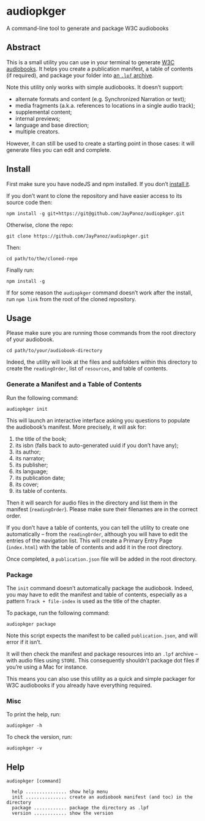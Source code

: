 # audiopkger

A command-line tool to generate and package W3C audiobooks

## Abstract

This is a small utility you can use in your terminal to generate [W3C audiobooks](https://www.w3.org/TR/audiobooks/). It helps you create a publication manifest, a table of contents (if required), and package your folder into [an `.lpf` archive](https://www.w3.org/TR/lpf/).

Note this utility only works with simple audiobooks. It doesn’t support:

- alternate formats and content (e.g. Synchronized Narration or text);
- media fragments (a.k.a. references to locations in a single audio track);
- supplemental content;
- internal previews;
- language and base direction;
- multiple creators.

However, it can still be used to create a starting point in those cases: it will generate files you can edit and complete.

## Install

First make sure you have nodeJS and npm installed. If you don’t [install it](https://nodejs.org/).

If you don’t want to clone the repository and have easier access to its source code then:

```
npm install -g git+https://git@github.com/JayPanoz/audiopkger.git
```

Otherwise, clone the repo: 

```
git clone https://github.com/JayPanoz/audiopkger.git
```

Then:

```
cd path/to/the/cloned-repo
```

Finally run:

```
npm install -g
```

If for some reason the `audiopkger` command doesn’t work after the install, run `npm link` from the root of the cloned repository.

## Usage

Please make sure you are running those commands from the root directory of your audiobook.

```
cd path/to/your/audiobook-directory
```

Indeed, the utility will look at the files and subfolders within this directory to create the `readingOrder`, list of `resources`, and table of contents.

### Generate a Manifest and a Table of Contents

Run the following command:

```
audiopkger init
```

This will launch an interactive interface asking you questions to populate the audiobook’s manifest. More precisely, it will ask for:

1. the title of the book;
2. its isbn (falls back to auto-generated uuid if you don’t have any);
3. its author;
4. its narrator;
5. its publisher;
6. its language;
7. its publication date;
8. its cover;
9. its table of contents.

Then it will search for audio files in the directory and list them in the manifest (`readingOrder`). Please make sure their filenames are in the correct order.

If you don’t have a table of contents, you can tell the utility to create one automatically – from the `readingOrder`, although you will have to edit the entries of the navigation list. This will create a Primary Entry Page (`index.html`) with the table of contents and add it in the root directory.

Once completed, a `publication.json` file will be added in the root directory.

### Package

The `init` command doesn’t automatically package the audiobook. Indeed, you may have to edit the manifest and table of contents, especially as a pattern `Track + file-index` is used as the title of the chapter.

To package, run the following command: 

```
audiopkger package
```

Note this script expects the manifest to be called `publication.json`, and will error if it isn’t.

It will then check the manifest and package resources into an `.lpf` archive – with audio files using `STORE`. This consequently shouldn’t package dot files if you’re using a Mac for instance.

This means you can also use this utility as a quick and simple packager for W3C audiobooks if you already have everything required.

### Misc

To print the help, run:

```
audiopkger -h
```

To check the version, run:

```
audiopkger -v
```

## Help

```
audiopkger [command]

  help ............... show help menu
  init ............... create an audiobook manifest (and toc) in the directory
  package ............ package the directory as .lpf
  version ............ show the version
```